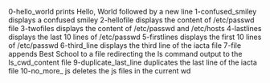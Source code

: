 0-hello_world prints Hello, World followed by a new line
1-confused_smiley displays a confused smiley
2-hellofile displays the content of /etc/passwd file
3-twofiles displays the content of /etc/passwd and /etc/hosts
4-lastlines displays the last 10 lines of /etc/passwd
5-firstlines displays the first 10 lines of /etc/passwd
6-third_line displays the third line of the iacta file
7-file appends Best School to a file
redirecting the ls command output to the ls_cwd_content file
9-duplicate_last_line duplicates the last line of the iacta file
10-no_more_ js deletes the js files in the current wd
